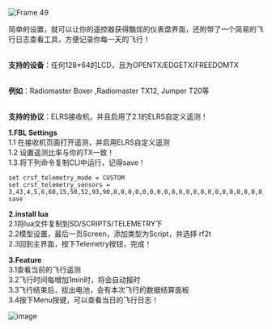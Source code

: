 
![Frame 49](https://github.com/user-attachments/assets/cc9ada79-5b0c-4d61-a51e-81d54b6c37bb)

简单的设置，就可以让你的遥控器获得酷炫的仪表盘界面，还附带了一个简易的飞行日志查看工具，方便记录你每一天的飞行！

</br>**支持的设备**：任何128*64的LCD，且为OPENTX/EDGETX/FREEDOMTX

</br>**例如**：Radiomaster Boxer ,Radiomaster TX12, Jumper T20等

</br>**支持的协议**：ELRS接收机，并且启用了2.1的ELRS自定义遥测！

**1.FBL Settings**
</br>1.1 在接收机页面打开遥测，并启用ELRS自定义遥测
</br>1.2 设置遥测比率与你的TX一致！
</br>1.3 将下列命令复制CLI中运行，记得save！
    
    set crsf_telemetry_mode = CUSTOM 
    set crsf_telemetry_sensors = 3,43,4,5,6,60,15,50,52,93,90,0,0,0,0,0,0,0,0,0,0,0,0,0,0,0,0,0,0,0,0,0,0,0,0,0,0,0,0,0
    save

**2.install lua**
</br>2.1将lua文件复制到SD/SCRIPTS/TELEMETRY下
</br>2.2模型设置，最后一页Screen，添加类型为Script，并选择 rf2t
</br>2.3回到主界面，按下Telemetry按钮，完成！


**3.Feature**
</br>3.1查看当前的飞行遥测
</br>3.2飞行时间每增加1min时，将会自动报时
</br>3.3飞行结束后，拔出电池，会有本次飞行的数据结算面板
</br>3.4按下Menu按键，可以查看当日的飞行日志！

![image](https://github.com/user-attachments/assets/c402927b-0024-4636-92f2-84873b58f063)

